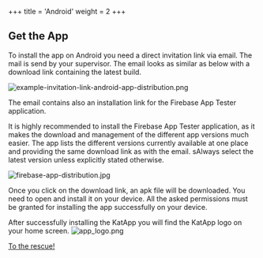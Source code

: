 +++
title = 'Android'
weight = 2
+++

## Get the App

To install the app on Android you need a direct invitation link via email. The mail is send by your supervisor.
The email looks as similar as below with a download link containing the latest build. 

![example-invitation-link-android-app-distribution.png](/example-invitation-link-android-app-distribution.png)

The email contains also an installation link for the Firebase App Tester application.

It is highly recommended to install the Firebase App Tester application, as it makes the download and management of the different app versions much easier. The app lists the different versions currently available at one place and providing the same download link as with the email. sAlways select the latest version unless explicitly stated otherwise.

![firebase-app-distribution.jpg](/firebase-app-distribution.jpg)

Once you click on the download link, an apk file will be downloaded. You need to open and install it on your device. All the asked permissions must be granted for installing the app successfully on your device.

After successfully installing the KatApp you will find the KatApp logo on your home screen.
![app_logo.png](/app_logo.png)


[To the rescue!](/user-documentation/app/firstStart/firstStart)